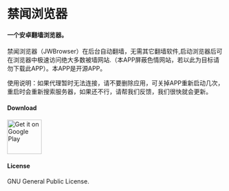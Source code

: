 # 禁闻浏览器

#### 一个安卓翻墙浏览器。

禁闻浏览器（JWBrowser）在后台自动翻墙，无需其它翻墙软件,启动浏览器后可在浏览器中极速访问绝大多数被墙网站.（本APP屏蔽色情网站，若以此为目标请勿下载此APP）。本APP是开源APP。

使用说明：如果代理暂时无法连接，请不要删除应用，可关掉APP重新启动几次，重启时会重新搜索服务器，如果还不行，请帮我们反馈，我们很快就会更新。

#### Download
[<img src="https://play.google.com/intl/en_us/badges/images/generic/en_badge_web_generic.png" 
alt="Get it on Google Play" height="80">](https://play.google.com/store/apps/details?id=jwproxy.browser.bnews)

#### License
GNU General Public License.
